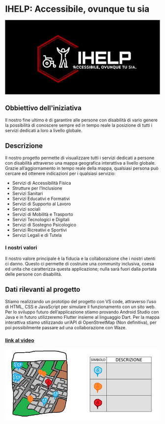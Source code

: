 # IHELP: Accessibile, ovunque tu sia

[![Logo IHELP](https://raw.githubusercontent.com/Izumi-sann/Ihelp/refs/heads/main/IHELP_logo.png?token=GHSAT0AAAAAADBDH63DXLTUDLWWP6IDFYSWZ7SYNXQ)](https://youtube.com/shorts/_sW7588oygg?feature=share)

## Obbiettivo dell'iniziativa
Il nostro fine ultimo è di garantire alle persone con disabilità di vario genere la possibilità di conoscere sempre ed in tempo reale la posizione di tutti i servizi dedicati a loro a livello globale. 

## Descrizione
Il nostro progetto permette di visualizzare tutti i servizi dedicati a persone con disabilità attraverso una mappa geografica interattiva a livello globale. 
Grazie all’aggiornamento in tempo reale della mappa, qualsiasi persona può cercare ed ottenere indicazioni per i qualsiasi servizio: 
- Servizi di Accessibilità Fisica 
- Strutture per l’Inclusione 
- Servizi Sanitari 
- Servizi Educativi e Formativi 
- Servizi di Supporto al Lavoro 
- Servizi sociali 
- Servizi di Mobilità e Trasporto 
- Servizi Tecnologici e Digitali 
- Servizi di Sostegno Psicologico 
- Servizi Ricreativi e Sportivi 
- Servizi Legali e di Tutela

### I nostri valori
Il nostro valore principale è la fiducia e la collaborazione che i nostri utenti ci danno. Questo ci permette di costruire una community inclusiva, coesa ed unita che caratterizza questa applicazione; nulla sarà fuori dalla portata delle persone con disabilità.

## Dati rilevanti al progetto
Stiamo realizzando un prototipo del progetto con VS code, attraverso l’uso di HTML, CSS e JavaScript per simulare il funzionamento con un sito web. 
Per lo sviluppo futuro dell’applicazione stiamo provando Android Studio con Java e in futuro utilizzeremo Flutter insieme al linguaggio Dart. 
Per la mappa interattiva stiamo utilizzando un’API di OpenStreetMap (Non definitiva), per poi possibilmente passare ad una collaborazione con Waze.

### __[link al video](https://iismarconi-my.sharepoint.com/personal/cesari_edoardo_06_itisdalmine_edu_it/_layouts/15/stream.aspx?id=%2Fpersonal%2Fcesari_edoardo_06_itisdalmine_edu_it%2FDocuments%2FG04_AREA_SALUTE%2FSCHEDA%20TECNICA%2FVideo%20Prototipo%20Web%2Emp4&nav=eyJyZWZlcnJhbEluZm8iOnsicmVmZXJyYWxBcHAiOiJPbmVEcml2ZUZvckJ1c2luZXNzIiwicmVmZXJyYWxBcHBQbGF0Zm9ybSI6IldlYiIsInJlZmVycmFsTW9kZSI6InZpZXciLCJyZWZlcnJhbFZpZXciOiJNeUZpbGVzTGlua0NvcHkifX0&ga=1&referrer=StreamWebApp%2EWeb&referrerScenario=AddressBarCopied%2Eview%2E2bda704f-92c9-4302-afcb-a130a701d3ad)__
![descrizione mappa](https://raw.githubusercontent.com/Izumi-sann/Ihelp/refs/heads/main/IHELP_mappa.png?token=GHSAT0AAAAAADBDH63CA7WLVY6VVTY6X7KEZ7SYRDQ)

